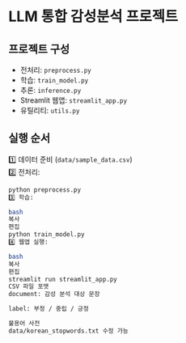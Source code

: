 # LLM 통합 감성분석 프로젝트

## 프로젝트 구성

- 전처리: `preprocess.py`
- 학습: `train_model.py`
- 추론: `inference.py`
- Streamlit 웹앱: `streamlit_app.py`
- 유틸리티: `utils.py`

## 실행 순서

1️⃣ 데이터 준비 (`data/sample_data.csv`)  
2️⃣ 전처리:

```bash
python preprocess.py
3️⃣ 학습:

bash
복사
편집
python train_model.py
4️⃣ 웹앱 실행:

bash
복사
편집
streamlit run streamlit_app.py
CSV 파일 포맷
document: 감성 분석 대상 문장

label: 부정 / 중립 / 긍정

불용어 사전
data/korean_stopwords.txt 수정 가능